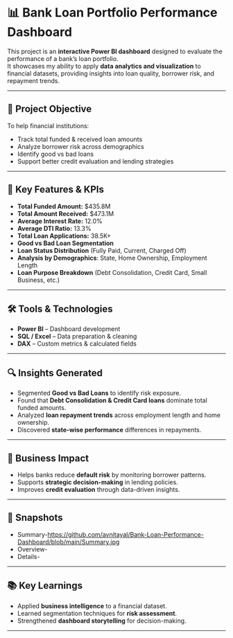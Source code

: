 # 📊 Bank Loan Portfolio Performance Dashboard

This project is an **interactive Power BI dashboard** designed to evaluate the performance of a bank’s loan portfolio.  
It showcases my ability to apply **data analytics and visualization** to financial datasets, providing insights into loan quality, borrower risk, and repayment trends.  

---

## 🔹 Project Objective
To help financial institutions:
- Track total funded & received loan amounts
- Analyze borrower risk across demographics
- Identify good vs bad loans
- Support better credit evaluation and lending strategies

---

## 📌 Key Features & KPIs
- **Total Funded Amount:** $435.8M  
- **Total Amount Received:** $473.1M  
- **Average Interest Rate:** 12.0%  
- **Average DTI Ratio:** 13.3%  
- **Total Loan Applications:** 38.5K+  
- **Good vs Bad Loan Segmentation**  
- **Loan Status Distribution** (Fully Paid, Current, Charged Off)  
- **Analysis by Demographics**: State, Home Ownership, Employment Length  
- **Loan Purpose Breakdown** (Debt Consolidation, Credit Card, Small Business, etc.)  

---

## 🛠 Tools & Technologies
- **Power BI** – Dashboard development  
- **SQL / Excel** – Data preparation & cleaning  
- **DAX** – Custom metrics & calculated fields  

---

## 🔍 Insights Generated
- Segmented **Good vs Bad Loans** to identify risk exposure.  
- Found that **Debt Consolidation & Credit Card loans** dominate total funded amounts.  
- Analyzed **loan repayment trends** across employment length and home ownership.  
- Discovered **state-wise performance** differences in repayments.  

---

## 📌 Business Impact
- Helps banks reduce **default risk** by monitoring borrower patterns.  
- Supports **strategic decision-making** in lending policies.  
- Improves **credit evaluation** through data-driven insights.  

---

## 📎 Snapshots
- Summary-https://github.com/avnitayal/Bank-Loan-Performance-Dashboard/blob/main/Summary.jpg 
- Overview-
- Details-

---

## 📚 Key Learnings
- Applied **business intelligence** to a financial dataset.  
- Learned segmentation techniques for **risk assessment**.  
- Strengthened **dashboard storytelling** for decision-making.  

---
